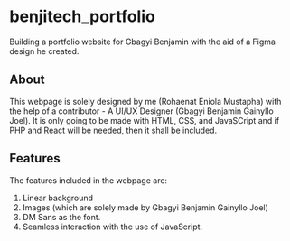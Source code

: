 # benjitech_portfolio
Building a portfolio website for Gbagyi Benjamin with the aid of a Figma design he created.

## About
This webpage is solely designed by me (Rohaenat Eniola Mustapha) with the help of a contributor - A UI/UX Designer (Gbagyi Benjamin Gainyllo Joel). It is only going to be made with HTML, CSS, and JavaSCript and if PHP and React will be needed, then it shall be included.

## Features
The features included in the webpage are:
1. Linear background
2. Images (which are solely made by Gbagyi Benjamin Gainyllo Joel)
3. DM Sans as the font.
4. Seamless interaction with the use of JavaScript.